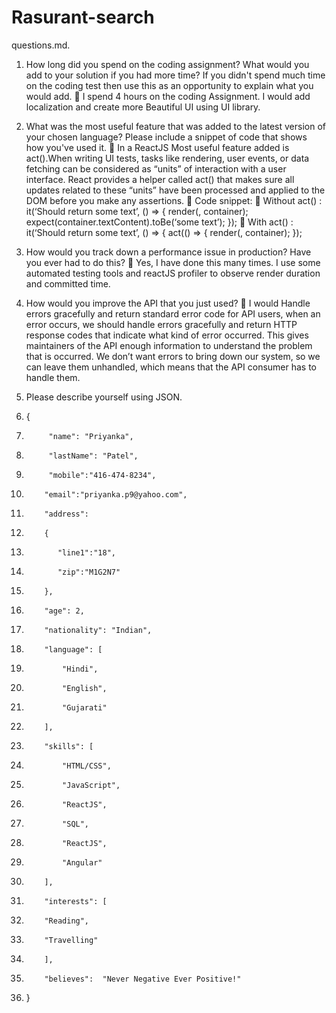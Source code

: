 # Rasurant-search

questions.md.
1.	How long did you spend on the coding assignment? What would you add to your solution if you had more time? If you didn't spend much time on the coding test then use this as an opportunity to explain what you would add.
	I spend 4 hours on the coding Assignment. I would add localization and create more Beautiful UI using UI library.
2.	What was the most useful feature that was added to the latest version of your chosen language? Please include a snippet of code that shows how you've used it.
	In a ReactJS Most useful feature added is act().When writing UI tests, tasks like rendering, user events, or data fetching can be considered as “units” of interaction with a user interface. React provides a helper called act() that makes sure all updates related to these “units” have been processed and applied to the DOM before you make any assertions. 
	Code snippet:
	 Without act() : it(‘Should return some text’, 
() => { render(, container);           expect(container.textContent).toBe(‘some text’); }); 
	With act() : it(‘Should return some text’, 
() => { act(() => { render(, container); });

3.	How would you track down a performance issue in production? Have you ever had to do this?
	Yes, I have done this many times. I use some automated testing tools and reactJS profiler to observe render duration and committed time.

4.	 How would you improve the API that you just used?
	 I would Handle errors gracefully and return standard error code for API users, when an error occurs, we should handle errors gracefully and return HTTP response codes that indicate what kind of error occurred. This gives maintainers of the API enough information to understand the problem that is occurred. We don’t want errors to bring down our system, so we can leave them unhandled, which means that the API consumer has to handle them.

5.	Please describe yourself using JSON.
6.	{
7.	        "name": "Priyanka",
8.	        "lastName": "Patel",
9.	        "mobile":"416-474-8234",
10.	        "email":"priyanka.p9@yahoo.com",
11.	        "address": 
12.	        {
13.	           "line1":"18",
14.	           "zip":"M1G2N7"
15.	        },
16.	        "age": 2,
17.	        "nationality": "Indian",
18.	        "language": [
19.	            "Hindi",
20.	            "English",
21.	            "Gujarati"
22.	        ],
23.	        "skills": [
24.	            "HTML/CSS",
25.	            "JavaScript",
26.	            "ReactJS",
27.	            "SQL",
28.	            "ReactJS",
29.	            "Angular"
30.	        ],
31.	        "interests": [
32.	        "Reading",
33.	        "Travelling"
34.	        ],
35.	        "believes":  "Never Negative Ever Positive!"
36.	}
